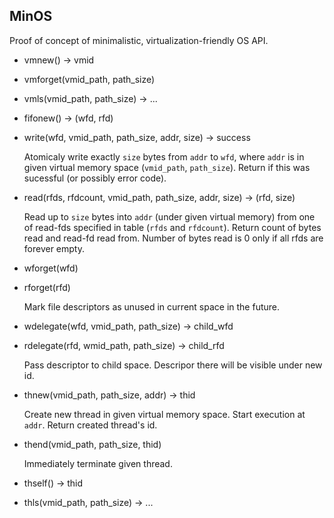 MinOS
-----

Proof of concept of minimalistic, virtualization-friendly OS API.

 * vmnew() -> vmid
 * vmforget(vmid_path, path_size)
 * vmls(vmid_path, path_size) -> ...

 * fifonew() -> (wfd, rfd)
 * write(wfd, vmid_path, path_size, addr, size) -> success

   Atomicaly write exactly `size` bytes from `addr` to `wfd`, where `addr` is in given virtual memory space (`vmid_path`, `path_size`). Return if this was sucessful (or possibly error code).

 * read(rfds, rfdcount, vmid_path, path_size, addr, size) -> (rfd, size)

   Read up to `size` bytes into `addr` (under given virtual memory) from one of read-fds specified in table (`rfds` and `rfdcount`). Return count of bytes read and read-fd read from. Number of bytes read is 0 only if all rfds are forever empty.

 * wforget(wfd)
 * rforget(rfd)

   Mark file descriptors as unused in current space in the future.

 * wdelegate(wfd, vmid_path, path_size) -> child_wfd
 * rdelegate(rfd, wmid_path, path_size) -> child_rfd

   Pass descriptor to child space. Descripor there will be visible under new id.

 * thnew(vmid_path, path_size, addr) -> thid

   Create new thread in given virtual memory space. Start execution at `addr`. Return created thread's id.

 * thend(vmid_path, path_size, thid)

   Immediately terminate given thread.

 * thself() -> thid
 * thls(vmid_path, path_size) -> ...
